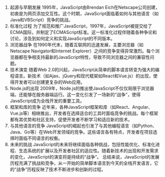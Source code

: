 1. 起源与早期发展
1995年，JavaScript由Brendan Eich在Netscape公司创建，初衷是为网页添加交互性。这个时期，JavaScript面临着如何与其他语言（如Java和VBScript）竞争的挑战。
2. 标准化过程
为了规范和推广JavaScript，1997年，JavaScript被提交给了ECMA国际，并制定了ECMAScript标准。这一标准化过程伴随着各种争论和讨论，涉及到如何定义和实现JavaScript的不同版本。
3. 浏览器战争
在1990年代末，随着互联网的迅速发展，主要浏览器（如Netscape Navigator和Internet Explorer）之间的竞争变得异常激烈。每个浏览器都在争相支持最新的JavaScript特性，导致不同浏览器之间的兼容性问题。
4. 技术演变
随着Web 2.0的兴起，JavaScript从简单的脚本语言转变为强大的编程语言。新技术（如Ajax、jQuery和现代框架如React和Vue.js）的出现，使得开发者可以创建更复杂的Web应用。
5. Node.js的出现
2009年，Node.js的推出使JavaScript不仅仅局限于浏览器端，还能够在服务器端运行。这一变化引发了一场新的“战争”，使得JavaScript成为全栈开发的重要工具。
6. 框架和库的竞争
近年来，各种JavaScript框架和库（如React、Angular、Vue.js等）相继推出，开发者在选择适合的工具时面临竞争的挑战。每个框架都有其优势和社区支持，促使开发者不断学习和适应新的技术。
7. 与其他语言的竞争
JavaScript的崛起也引发了与其他编程语言（如Python、Java、Go等）在Web开发领域的竞争。这些语言各有特点，开发者在项目选择时面临不同语言的权衡。
8. 未来的挑战
JavaScript的未来将继续面临各种挑战，包括性能优化、标准化进程、生态系统的扩展以及开发者社区的适应性。随着新技术的出现和开发需求的变化，JavaScript的演变将是持续的“战争”。
总结来说，JavaScript的发展历程充满了挑战和竞争，从一开始的简单脚本语言到今天的全栈开发语言，它的“战争”历程反映了技术不断进步和创新的过程。